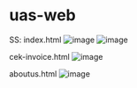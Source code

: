 # uas-web

SS:
index.html
![image](https://github.com/Ceek350/uas-web/assets/52951252/f5469833-b142-4c95-bf9a-fc58a49a5fb7)
![image](https://github.com/Ceek350/uas-web/assets/52951252/c1fd3ab9-2a73-4d2e-82c3-189634eddd92)

cek-invoice.html
![image](https://github.com/Ceek350/uas-web/assets/52951252/1bfd03ca-249f-47bf-b201-7a765bc24ebe)

aboutus.html
![image](https://github.com/Ceek350/uas-web/assets/52951252/db09d3f5-cbb3-45fc-8b7f-e4e1a5b814f5)



